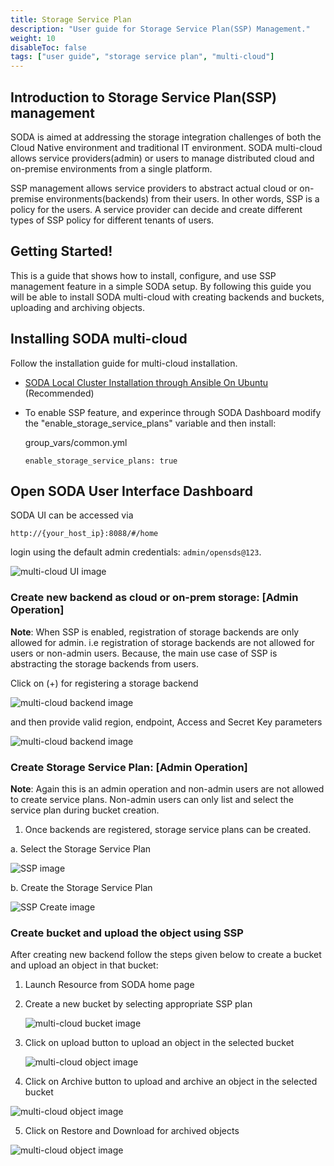```yaml
---
title: Storage Service Plan
description: "User guide for Storage Service Plan(SSP) Management."
weight: 10
disableToc: false
tags: ["user guide", "storage service plan", "multi-cloud"]
---
```


## Introduction to Storage Service Plan(SSP) management
SODA is aimed at addressing the storage integration challenges of both the Cloud Native environment and traditional IT environment. SODA multi-cloud allows service providers(admin) or users to manage distributed cloud and on-premise environments from a single platform.


SSP management allows service providers to abstract actual cloud or on-premise environments(backends) from their users.
In other words, SSP is a policy for the users. A service provider can decide and create different types of SSP policy for different tenants of users.

## Getting Started!
This is a guide that shows how to install, configure, and use SSP management feature in a simple SODA setup.
By following this guide you will be able to install SODA multi-cloud with creating backends and buckets, uploading and archiving objects.

## Installing SODA multi-cloud

Follow the installation guide for multi-cloud installation.

- [SODA Local Cluster Installation through Ansible On Ubuntu](https://github.com/opensds/opensds/wiki/OpenSDS-Cluster-Installation-through-Ansible) (Recommended)


* To enable SSP feature, and experince through SODA Dashboard modify the "enable_storage_service_plans" variable and then install:

  group_vars/common.yml

  ```
  enable_storage_service_plans: true
  ```

## Open SODA User Interface Dashboard

SODA UI can be accessed via

`http://{your_host_ip}:8088/#/home`

login  using the default admin credentials: `admin/opensds@123`.

![multi-cloud UI image  ](soda_login_page.png?raw=true)

### Create new backend as cloud or on-prem storage: [Admin Operation]

**Note**: When SSP is enabled, registration of storage backends are only allowed for admin. i.e registration of storage backends are not allowed for users or non-admin users. Because, the main use case of SSP is abstracting the storage backends from users.

Click on (+) for registering a storage backend

![multi-cloud backend image  ](register-backend-0.png?raw=true)

and then provide valid region, endpoint, Access and Secret Key parameters

![multi-cloud backend image  ](register-backend.png?raw=true)

### Create Storage Service Plan: [Admin Operation]

**Note**: Again this is an admin operation and non-admin users are not allowed to create service plans. Non-admin users can only list and select the service plan during bucket creation.

1. Once backends are registered, storage service plans can be created.

  a.  Select the Storage Service Plan

  ![SSP image  ](SSP.png?raw=true)

  b. Create the Storage Service Plan

  ![SSP Create image  ](SSP_Create.png?raw=true)

### Create bucket and upload the object using SSP
After creating new backend follow the steps given below to create a bucket and upload an object in that bucket:

1. Launch Resource from SODA home page

2. Create a new bucket by selecting appropriate SSP plan

	![multi-cloud bucket image  ](SSP_CreateBucket.png?raw=true)
3. Click on upload button to upload an object in the selected bucket

	![multi-cloud object image  ](SSP_Upload.png?raw=true)

4. Click on Archive button to upload and archive an object in the selected bucket

  ![multi-cloud object image  ](SSP_Archive.png?raw=true)

5. Click on Restore and Download for archived objects

  ![multi-cloud object image  ](SSP_Restore.png?raw=true)
